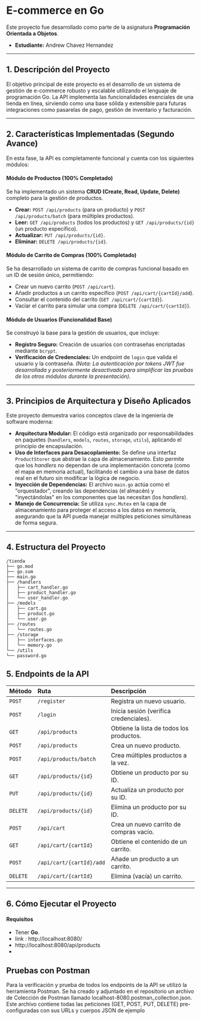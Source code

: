 # E-commerce en Go

Este proyecto fue desarrollado como parte de la asignatura **Programación Orientada a Objetos**.

* **Estudiante:** Andrew Chavez Hernandez

---

## 1. Descripción del Proyecto

El objetivo principal de este proyecto es el desarrollo de un sistema de gestión de e-commerce robusto y escalable utilizando el lenguaje de programación Go. La API implementa las funcionalidades esenciales de una tienda en línea, sirviendo como una base sólida y extensible para futuras integraciones como pasarelas de pago, gestión de inventario y facturación.

---

## 2. Características Implementadas (Segundo Avance)

En esta fase, la API es completamente funcional y cuenta con los siguientes módulos:

#### Módulo de Productos (100% Completado)
Se ha implementado un sistema **CRUD (Create, Read, Update, Delete)** completo para la gestión de productos.
* **Crear:** `POST /api/products` (para un producto) y `POST /api/products/batch` (para múltiples productos).
* **Leer:** `GET /api/products` (todos los productos) y `GET /api/products/{id}` (un producto específico).
* **Actualizar:** `PUT /api/products/{id}`.
* **Eliminar:** `DELETE /api/products/{id}`.

#### Módulo de Carrito de Compras (100% Completado)
Se ha desarrollado un sistema de carrito de compras funcional basado en un ID de sesión único, permitiendo:
* Crear un nuevo carrito (`POST /api/cart`).
* Añadir productos a un carrito específico (`POST /api/cart/{cartId}/add`).
* Consultar el contenido del carrito (`GET /api/cart/{cartId}`).
* Vaciar el carrito para simular una compra (`DELETE /api/cart/{cartId}`).

#### Módulo de Usuarios (Funcionalidad Base)
Se construyó la base para la gestión de usuarios, que incluye:
* **Registro Seguro:** Creación de usuarios con contraseñas encriptadas mediante `bcrypt`.
* **Verificación de Credenciales:** Un endpoint de `login` que valida el usuario y la contraseña.
*(Nota: La autenticación por tokens JWT fue desarrollada y posteriormente desactivada para simplificar las pruebas de los otros módulos durante la presentación).*

---

## 3. Principios de Arquitectura y Diseño Aplicados

Este proyecto demuestra varios conceptos clave de la ingeniería de software moderna:

* **Arquitectura Modular:** El código está organizado por responsabilidades en paquetes (`handlers`, `models`, `routes`, `storage`, `utils`), aplicando el principio de encapsulación.
* **Uso de Interfaces para Desacoplamiento:** Se define una interfaz `ProductStorer` que abstrae la capa de almacenamiento. Esto permite que los *handlers* no dependan de una implementación concreta (como el mapa en memoria actual), facilitando el cambio a una base de datos real en el futuro sin modificar la lógica de negocio.
* **Inyección de Dependencias:** El archivo `main.go` actúa como el "orquestador", creando las dependencias (el almacén) y "inyectándolas" en los componentes que las necesitan (los *handlers*).
* **Manejo de Concurrencia:** Se utiliza `sync.Mutex` en la capa de almacenamiento para proteger el acceso a los datos en memoria, asegurando que la API pueda manejar múltiples peticiones simultáneas de forma segura.

---

## 4. Estructura del Proyecto
```
/tienda
├── go.mod
├── go.sum
├── main.go
├── /handlers
│   ├── cart_handler.go
│   ├── product_handler.go
│   └── user_handler.go
├── /models
│   ├── cart.go
│   ├── product.go
│   └── user.go
├── /routes
│   └── routes.go
├── /storage
│   ├── interfaces.go
│   └── memory.go
└── /utils
└── password.go
```
## 5. Endpoints de la API

| Método | Ruta                                  | Descripción                               |
| :----- | :------------------------------------ | :---------------------------------------- |
| `POST` | `/register`                           | Registra un nuevo usuario.                |
| `POST` | `/login`                              | Inicia sesión (verifica credenciales).    |
| `GET`  | `/api/products`                       | Obtiene la lista de todos los productos.  |
| `POST` | `/api/products`                       | Crea un nuevo producto.                   |
| `POST` | `/api/products/batch`                 | Crea múltiples productos a la vez.        |
| `GET`  | `/api/products/{id}`                  | Obtiene un producto por su ID.            |
| `PUT`  | `/api/products/{id}`                  | Actualiza un producto por su ID.          |
| `DELETE`| `/api/products/{id}`                  | Elimina un producto por su ID.            |
| `POST` | `/api/cart`                           | Crea un nuevo carrito de compras vacío.   |
| `GET`  | `/api/cart/{cartId}`                  | Obtiene el contenido de un carrito.       |
| `POST` | `/api/cart/{cartId}/add`              | Añade un producto a un carrito.           |
| `DELETE`| `/api/cart/{cartId}`                  | Elimina (vacía) un carrito.               |

---

## 6. Cómo Ejecutar el Proyecto

#### Requisitos
* Tener **Go**.
* link : http://localhost:8080/
* http://localhost:8080/api/products
* 
## Pruebas con Postman
Para la verificación y prueba de todos los endpoints de la API se utilizó la herramienta Postman.
Se ha creado y adjuntado en el repositorio un archivo de Colección de Postman llamado localhost-8080.postman_collection.json. Este archivo contiene todas las peticiones (GET, POST, PUT, DELETE) pre-configuradas con sus URLs y cuerpos JSON de ejemplo
